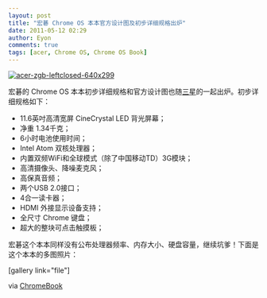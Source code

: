 ```yaml
---
layout: post
title: "宏碁 Chrome OS 本本官方设计图及初步详细规格出炉"
date: 2011-05-12 02:29
author: Eyon
comments: true
tags: [acer, Chrome OS, Chrome OS Book]
---
```

<a href="http://img.chromi.org/2011/05/acer-zgb-leftclosed-640x299.png">![](http://img.chromi.org/2011/05/acer-zgb-leftclosed-640x299-550x256.png "acer-zgb-leftclosed-640x299")</a>

宏碁的 Chrome OS 本本初步详细规格和官方设计图也随[三星](http://www.chromi.org/archives/11737)的一起出炉。初步详细规格如下：



*   11.6英吋高清宽屏 CineCrystal LED 背光屏幕；
*   净重 1.34千克；
*   6小时电池使用时间；
*   Intel Atom 双核处理器；
*   内置双频WiFi和全球模式（除了中国移动TD）3G模块；
*   高清摄像头、降噪麦克风；
*   高保真音频；
*   两个USB 2.0接口；
*   4合一读卡器；
*   HDMI 外接显示设备支持；
*   全尺寸 Chrome 键盘；
*   超大的整块可点击触摸板；

宏碁这个本本同样没有公布处理器频率、内存大小、硬盘容量，继续坑爹！下面是这个本本的多图照片：<!--more-->

[gallery link="file"]

via [ChromeBook](http://www.google.com/chromebook/business-education.html#chromebooks-acer)

